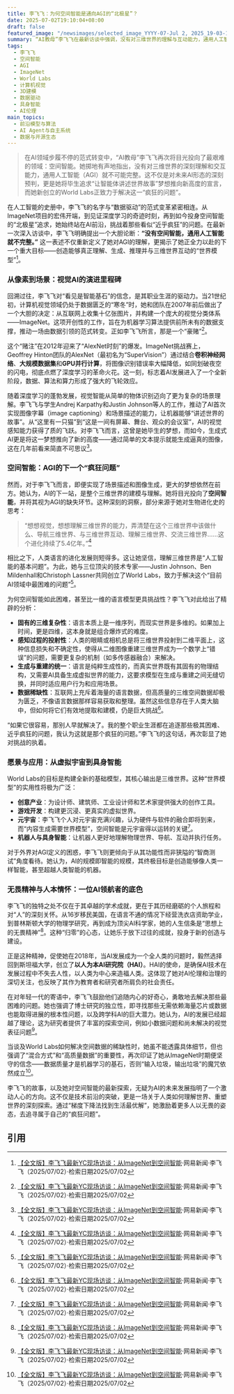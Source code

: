 ```yaml
---
title: 李飞飞：为何空间智能是通向AGI的“北极星”？
date: 2025-07-02T19:10:04+08:00
draft: false
featured_image: "/newsimages/selected_image_YYYY-07-Jul 2, 2025_19-03-11-669.jpg"
summary: “AI教母”李飞飞在最新访谈中强调，没有对三维世界的理解与互动能力，通用人工智能（AGI）就不完整，并为此创立了World Labs，致力于构建超越二维像素和语言的“世界模型”。她回顾了ImageNet和深度学习的突破性影响，阐释了空间智能作为AI下一前沿的独特挑战，并分享了其从学术界到创业的无畏精神及对人本AI的坚持。
tags: 
  - 李飞飞
  - 空间智能
  - AGI
  - ImageNet
  - World Labs
  - 计算机视觉
  - 3D建模
  - 数据驱动
  - 具身智能
  - AI伦理
main_topics: 
  - 前沿模型与算法
  - AI Agent与自主系统
  - 数据与开源生态
---
```


> 在AI领域步履不停的范式转变中，“AI教母”李飞飞再次将目光投向了最艰难的领域：空间智能。她掷地有声地指出，没有对三维世界的深刻理解和交互能力，通用人工智能（AGI）就不可能完整。这不仅是对未来AI形态的深刻预判，更是她将毕生追求“让智能体讲述世界故事”梦想推向新高度的宣言，而她新创立的World Labs正致力于解决这一“疯狂的问题”。

在人工智能的史册中，李飞飞的名字与“数据驱动”的范式变革紧密相连。从ImageNet项目的宏伟开端，到见证深度学习的奇迹时刻，再到如今投身空间智能的“北极星”追求，她始终站在AI前沿，挑战着那些看似“近乎疯狂”的问题。在最新一次深入访谈中，李飞飞明确提出一个大胆论断：**“没有空间智能，通用人工智能就不完整。”** 这一表述不仅重新定义了她对AGI的理解，更揭示了她正全力以赴的下一个重大目标——创造能够真正理解、生成、推理并与三维世界互动的“世界模型”[^1]。

### 从像素到场景：视觉AI的演进里程碑

回溯过往，李飞飞对“看见是智能基石”的信念，是其职业生涯的驱动力。当21世纪初，计算机视觉领域仍处于数据匮乏的“寒冬”时，她和团队在2007年前后做出了一个大胆的决定：从互联网上收集十亿张图片，并构建一个庞大的视觉分类体系——ImageNet。这项开创性的工作，旨在为机器学习算法提供前所未有的数据支撑，推动一场由数据引领的范式转变。正如李飞飞所言，那是一个“豪赌”[^1]。

这个“赌注”在2012年迎来了“AlexNet时刻”的爆发。ImageNet挑战赛上，Geoffrey Hinton团队的AlexNet（最初名为“SuperVision”）通过结合**卷积神经网络**、**大规模数据集**和**GPU并行计算**，将图像识别错误率大幅降低，如同划破夜空的闪电，彻底点燃了深度学习的革命火花。这一刻，标志着AI发展进入了一个全新阶段，数据、算法和算力形成了强大的飞轮效应。

随着深度学习的蓬勃发展，视觉智能从简单的物体识别迈向了更为复杂的场景理解。李飞飞与学生Andrej Karpathy和Justin Johnson等人的工作，推动了AI首次实现图像字幕（image captioning）和场景描述的能力，让机器能够“讲述世界的故事”。从“这里有一只猫”到“这是一间有屏幕、舞台、观众的会议室”，AI的视觉感知能力获得了质的飞跃。对李飞飞而言，这曾是她毕生的梦想，而如今，生成式AI更是将这一梦想推向了新的高度——通过简单的文本提示就能生成逼真的图像，这在几年前看来简直不可思议[^1]。

### 空间智能：AGI的下一个“疯狂问题”

然而，对于李飞飞而言，即便实现了场景描述和图像生成，更大的梦想依然在前方。她认为，AI的下一站，是整个三维世界的建模与理解。她将目光投向了**空间智能**，并将其视为AGI的缺失环节。这种深刻的洞察，部分来源于她对生物进化史的思考：

> “想想视觉，想想理解三维世界的能力，弄清楚在这个三维世界中该做什么、导航三维世界、与三维世界互动、理解三维世界、交流三维世界……这个进化持续了5.4亿年。”[^1]

相比之下，人类语言的进化发展则短得多。这让她坚信，理解三维世界是“人工智能的基本问题”。为此，她与三位顶尖的技术专家——Justin Johnson、Ben Mildenhall和Christoph Lassner共同创立了World Labs，致力于解决这个“目前AI领域中最困难的问题”[^1]。

为何空间智能如此困难，甚至比一维的语言模型更具挑战性？李飞飞对此给出了精辟的分析：

*   **固有的三维复杂性**：语言本质上是一维序列，而现实世界是多维的。如果加上时间，更是四维，这本身就是组合爆炸式的难度。
*   **感知过程的投射性**：人类的眼睛或相机总是将三维世界投射到二维平面上，这种信息损失和不确定性，使得从二维图像重建三维世界成为一个数学上“错误”的问题，需要更复杂的机制（如多传感器融合）来解决。
*   **生成与重建的统一**：语言是纯粹生成性的，而真实世界既有其固有的物理结构，又需要AI具备生成虚拟世界的能力，这要求模型在生成与重建之间无缝切换，并同时适应用户行为和应用场景。
*   **数据稀缺性**：互联网上充斥着海量的语言数据，但高质量的三维空间数据却极为匮乏，不像语言数据那样容易获取和整理。虽然这些信息存在于人类大脑中，但如何将它们有效地提取和建模，仍是巨大挑战[^1]。

“如果它很容易，那别人早就解决了。我的整个职业生涯都在追逐那些极其困难、近乎疯狂的问题，我认为这就是那个疯狂的问题。”李飞飞的这句话，再次彰显了她对挑战的执着。

### 愿景与应用：从虚拟宇宙到具身智能

World Labs的目标是构建全新的基础模型，其核心输出是三维世界。这种“世界模型”的实用性将极为广泛：

*   **创意产业**：为设计师、建筑师、工业设计师和艺术家提供强大的创作工具。
*   **游戏开发**：构建更沉浸、更真实的虚拟世界。
*   **元宇宙**：李飞飞个人对元宇宙充满兴趣，认为硬件与软件的融合即将到来，而“内容生成需要世界模型”，空间智能是元宇宙得以运转的关键[^1]。
*   **机器人与具身智能**：让机器人更好地理解物理世界、导航、互动并执行任务。

对于外界对AGI定义的困惑，李飞飞则更倾向于从其功能性而非狭隘的“智商测试”角度看待。她认为，AI的规模即智能的规模，其终极目标是创造能够像人类一样智能，甚至超越人类智能的机器。

### 无畏精神与人本情怀：一位AI领航者的底色

李飞飞的独特之处不仅在于其卓越的学术成就，更在于其历经磨砺的个人旅程和对“人”的深刻关怀。从16岁移民美国，在语言不通的情况下经营洗衣店资助学业，到普林斯顿大学的物理学研究，再到成为顶尖AI科学家，她的人生信条是“思想上的无畏精神”[^1]。这种“归零”的心态，让她乐于放下过往的成就，投身于新的创造与建设。

正是这种精神，促使她在2018年，当AI发展成为一个全人类的问题时，毅然选择回到斯坦福大学，创立了**以人为本AI研究院（HAI）**。HAI的使命，是确保AI技术在发展过程中不失去人性，以人类为中心来造福人类。这体现了她对AI伦理和治理的深切关注，也反映了其作为教育者和研究者所肩负的社会责任。

在对年轻一代的寄语中，李飞飞鼓励他们追随内心的好奇心，勇敢地去解决那些最困难的问题。她也强调了博士研究的独立性，即寻找那些无需依赖海量芯片或数据也能取得进展的根本性问题，以及跨学科AI的巨大潜力。她认为，AI的发展已经超越了理论，这为研究者提供了丰富的探索空间，例如小数据问题和尚未解决的视觉表征问题[^1]。

当谈及World Labs如何解决空间数据的稀缺性时，她虽不能透露具体细节，但也强调了“混合方式”和“高质量数据”的重要性，再次印证了她从ImageNet时期便坚守的信念——数据质量才是机器学习的基石，否则“输入垃圾，输出垃圾”的魔咒依然成立[^1]。

李飞飞的故事，以及她对空间智能的最新探索，无疑为AI的未来发展指明了一个激动人心的方向。这不仅是技术前沿的突破，更是一场关于人类如何理解世界、重塑世界的深刻探索。通过“梯度下降法找到生活最优解”，她激励着更多人以无畏的姿态，去追寻属于自己的“疯狂问题”。

## 引用

[^1]: [【全文版】李飞飞最新YC现场访谈：从ImageNet到空间智能](https://www.163.com/dy/article/K3FHQPJS05534HHB.html)·网易新闻·李飞飞（2025/07/02）·检索日期2025/07/02
[^2]: [李飞飞最新访谈：追逐AI的“北极星”—从ImageNet到三维世界的空间智能](https://www.163.com/dy/article/K3FL56OG05534HHB.html)·网易新闻·（2025/07/02）·检索日期2025/07/02
[^3]: [李飞飞最新访谈：没有空间智能，AGI就不完整](https://www.51cto.com/article/819705.html)·51CTO·（2025/07/02）·检索日期2025/07/02
[^4]: [没有空间智能，AI一定是不完整的，李飞飞最新访谈：语言在自然世界...](https://news.qq.com/rain/a/20250609A07RQE00)·腾讯新闻·（2025/07/02）·检索日期2025/07/02
